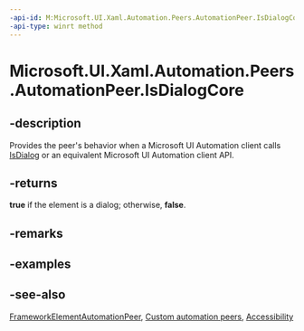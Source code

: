 ```yaml
---
-api-id: M:Microsoft.UI.Xaml.Automation.Peers.AutomationPeer.IsDialogCore
-api-type: winrt method
---
```


<!-- Method syntax.
virtual protected bool AutomationPeer.IsDialogCore()
-->

# Microsoft.UI.Xaml.Automation.Peers.AutomationPeer.IsDialogCore

## -description

Provides the peer's behavior when a Microsoft UI Automation client calls [IsDialog](automationpeer_isdialog_1486667341.md) or an equivalent Microsoft UI Automation client API.

## -returns

**true** if the element is a dialog; otherwise, **false**.

## -remarks

## -examples

## -see-also

[FrameworkElementAutomationPeer](frameworkelementautomationpeer.md), [Custom automation peers](/windows/uwp/accessibility/custom-automation-peers), [Accessibility](/windows/uwp/accessibility/accessibility)
